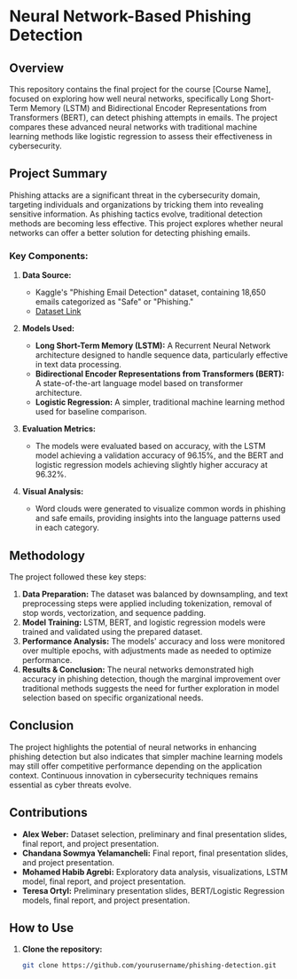 # Neural Network-Based Phishing Detection

## Overview

This repository contains the final project for the course [Course Name], focused on exploring how well neural networks, specifically Long Short-Term Memory (LSTM) and Bidirectional Encoder Representations from Transformers (BERT), can detect phishing attempts in emails. The project compares these advanced neural networks with traditional machine learning methods like logistic regression to assess their effectiveness in cybersecurity.

## Project Summary

Phishing attacks are a significant threat in the cybersecurity domain, targeting individuals and organizations by tricking them into revealing sensitive information. As phishing tactics evolve, traditional detection methods are becoming less effective. This project explores whether neural networks can offer a better solution for detecting phishing emails.

### Key Components:
1. **Data Source:** 
   - Kaggle's "Phishing Email Detection" dataset, containing 18,650 emails categorized as "Safe" or "Phishing."
   - [Dataset Link](https://www.kaggle.com/datasets/subhajournal/phishingemails)

2. **Models Used:**
   - **Long Short-Term Memory (LSTM):** A Recurrent Neural Network architecture designed to handle sequence data, particularly effective in text data processing.
   - **Bidirectional Encoder Representations from Transformers (BERT):** A state-of-the-art language model based on transformer architecture.
   - **Logistic Regression:** A simpler, traditional machine learning method used for baseline comparison.

3. **Evaluation Metrics:**
   - The models were evaluated based on accuracy, with the LSTM model achieving a validation accuracy of 96.15%, and the BERT and logistic regression models achieving slightly higher accuracy at 96.32%.

4. **Visual Analysis:**
   - Word clouds were generated to visualize common words in phishing and safe emails, providing insights into the language patterns used in each category.

## Methodology

The project followed these key steps:
1. **Data Preparation:** The dataset was balanced by downsampling, and text preprocessing steps were applied including tokenization, removal of stop words, vectorization, and sequence padding.
2. **Model Training:** LSTM, BERT, and logistic regression models were trained and validated using the prepared dataset.
3. **Performance Analysis:** The models' accuracy and loss were monitored over multiple epochs, with adjustments made as needed to optimize performance.
4. **Results & Conclusion:** The neural networks demonstrated high accuracy in phishing detection, though the marginal improvement over traditional methods suggests the need for further exploration in model selection based on specific organizational needs.

## Conclusion

The project highlights the potential of neural networks in enhancing phishing detection but also indicates that simpler machine learning models may still offer competitive performance depending on the application context. Continuous innovation in cybersecurity techniques remains essential as cyber threats evolve.

## Contributions

- **Alex Weber:** Dataset selection, preliminary and final presentation slides, final report, and project presentation.
- **Chandana Sowmya Yelamancheli:** Final report, final presentation slides, and project presentation.
- **Mohamed Habib Agrebi:** Exploratory data analysis, visualizations, LSTM model, final report, and project presentation.
- **Teresa Ortyl:** Preliminary presentation slides, BERT/Logistic Regression models, final report, and project presentation.

## How to Use

1. **Clone the repository:**
   ```bash
   git clone https://github.com/yourusername/phishing-detection.git
